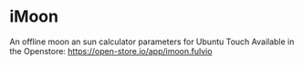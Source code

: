 # iMoon
An offline moon an sun calculator parameters for Ubuntu Touch
Available in the Openstore: https://open-store.io/app/imoon.fulvio
